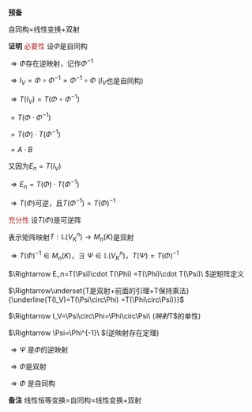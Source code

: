 **预备**

自同构$=$线性变换$+$双射

**证明**
<font color=brown>必要性</font>
设$\Phi$是自同构

$\Rightarrow\Phi$存在逆映射，记作$\Phi^{-1}$

$\Rightarrow I_V=\Phi\circ\Phi^{-1}
=\Phi^{-1}\circ\Phi$ ($I_V$也是自同构)

$\Rightarrow T(I_V)=T(\Phi\circ\Phi^{-1})$

$=T(\Phi\cdot\Phi^{-1})$

$=T(\Phi)\cdot T(\Phi^{-1})$

$=A\cdot B$

又因为$E_n=T(I_V)$

$\Rightarrow E_n=T(\Phi)\cdot T(\Phi^{-1})$

$\Rightarrow T(\Phi)$可逆，且$T(\Phi^{-1})
=T(\Phi)^{-1}$

<font color=brown>充分性</font>
设$T(\Phi)$是可逆阵

表示矩阵映射$T:\mathbb L(V^n_K)\rightarrow M_n(K)$是双射

$\Rightarrow T(\Phi)^{-1}\in M_n(K)，\exists\ \Psi\in \mathbb L(V_K^n)，T(\Psi)=T(\Phi)^{-1}$

$\Rightarrow E_n=T(\Psi)\cdot T(\Phi)
=T(\Phi)\cdot T(\Psi)\ $逆矩阵定义

$\Rightarrow\underset{T是双射+前面的引理+T保持乘法}{\underline{T(I_V)=T(\Psi\circ\Phi)
=T(\Phi\circ\Psi)}}$

$\Rightarrow I_V=\Psi\circ\Phi=\Phi\circ\Psi\ $(映射$T$的单性)

$\Rightarrow \Psi=\Phi^{-1}\ $(逆映射存在定理)

$\Rightarrow \Psi$ 是$\Phi$的逆映射

$\Rightarrow\Phi$是双射

$\Rightarrow\Phi$ 是自同构

**备注**
线性恒等变换$=$自同构$=$线性变换$+$双射
